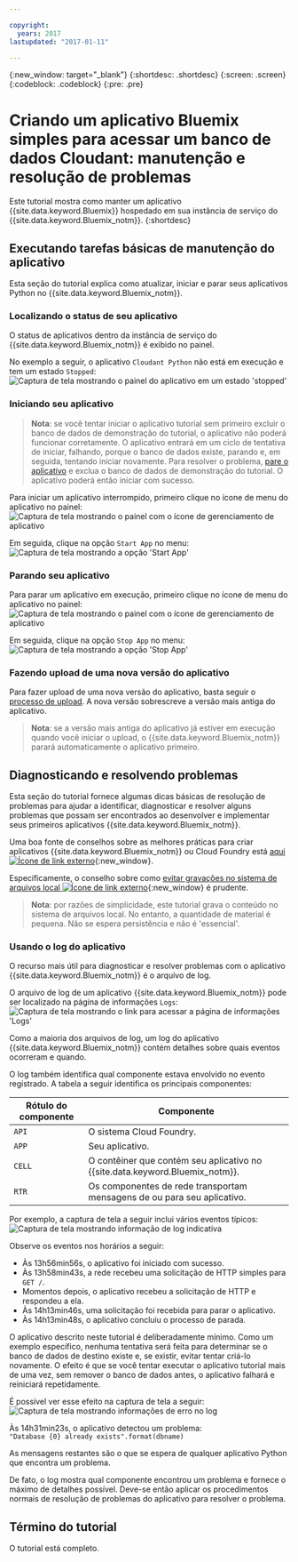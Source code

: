 ```yaml
---

copyright:
  years: 2017
lastupdated: "2017-01-11"

---
```


{:new_window: target="_blank"}
{:shortdesc: .shortdesc}
{:screen: .screen}
{:codeblock: .codeblock}
{:pre: .pre}

<!-- Acrolinx: 2017-01-11 -->

# Criando um aplicativo Bluemix simples para acessar um banco de dados Cloudant: manutenção e resolução de problemas

Este tutorial mostra como manter um
aplicativo {{site.data.keyword.Bluemix}}
hospedado em sua instância de serviço do {{site.data.keyword.Bluemix_notm}}.
{:shortdesc}

<div id="maintenance"></div>

## Executando tarefas básicas de manutenção do aplicativo

Esta seção do tutorial explica como atualizar,
iniciar
e parar
seus aplicativos Python no {{site.data.keyword.Bluemix_notm}}.

### Localizando o status de seu aplicativo

O status de aplicativos dentro da
instância de serviço do {{site.data.keyword.Bluemix_notm}} é exibido no painel.

No exemplo a seguir,
o aplicativo `Cloudant Python` não está em execução
e tem um estado `Stopped`:<br/>
![Captura de tela mostrando o painel do aplicativo em um estado 'stopped'](images/img0037.png)

### Iniciando seu aplicativo

>   **Nota**: se você tentar iniciar o aplicativo tutorial
sem primeiro excluir o banco de dados de demonstração do tutorial,
o aplicativo não poderá funcionar corretamente.
O aplicativo entrará em um ciclo de tentativa de iniciar,
falhando, porque o banco de dados existe,
parando e,
em seguida, tentando iniciar novamente.
Para resolver o problema,
[pare o aplicativo](#stopping-your-application)
e exclua o banco de dados de demonstração do tutorial.
O aplicativo poderá então iniciar com sucesso.

Para iniciar um aplicativo interrompido,
primeiro clique no ícone de menu do aplicativo no painel:<br/>
![Captura de tela mostrando o painel com o ícone de gerenciamento de aplicativo](images/img0038.png)

Em seguida,
clique na opção `Start App` no menu:<br/>
![Captura de tela mostrando a opção 'Start App'](images/img0039.png)

### Parando seu aplicativo

Para parar um aplicativo em execução,
primeiro clique no ícone de menu do aplicativo no painel:<br/>
![Captura de tela mostrando o painel com o ícone de gerenciamento de aplicativo](images/img0040.png)

Em seguida,
clique na opção `Stop App` no menu:<br/>
![Captura de tela mostrando a opção 'Stop App'](images/img0041.png)

<div id="troubleshooting"></div>

### Fazendo upload de uma nova versão do aplicativo

Para fazer upload de uma nova versão do aplicativo,
basta seguir o [processo de upload](create_bmxapp_upload.html).
A nova versão sobrescreve a versão mais antiga do aplicativo.

>   **Nota**: se a versão mais antiga do aplicativo já estiver em execução quando você iniciar o upload,
    o {{site.data.keyword.Bluemix_notm}} parará automaticamente o aplicativo primeiro.

## Diagnosticando e resolvendo problemas

Esta seção do tutorial fornece algumas dicas básicas de resolução de problemas para ajudar
a identificar,
diagnosticar
e resolver alguns problemas que possam ser encontrados ao desenvolver e implementar
seus primeiros aplicativos {{site.data.keyword.Bluemix_notm}}.

Uma boa fonte de conselhos sobre as melhores práticas para criar aplicativos {{site.data.keyword.Bluemix_notm}} ou
Cloud Foundry está
[aqui ![Ícone de link externo](../images/launch-glyph.svg "Ícone de link externo")](https://docs.cloudfoundry.org/devguide/deploy-apps/prepare-to-deploy.html){:new_window}.

Especificamente,
o conselho sobre como
[evitar gravações no sistema de arquivos local ![Ícone de link externo](../images/launch-glyph.svg "Ícone de link externo")](https://docs.cloudfoundry.org/devguide/deploy-apps/prepare-to-deploy.html#filesystem){:new_window}
é prudente.

>   **Nota**: por razões de simplicidade,
este tutorial grava o conteúdo no sistema de arquivos local.
No entanto,
a quantidade de material é pequena.
Não se espera persistência
e não é 'essencial'.

### Usando o log do aplicativo

O recurso mais útil para diagnosticar e resolver problemas com o
aplicativo {{site.data.keyword.Bluemix_notm}} é o arquivo de log.

O arquivo de log de um aplicativo {{site.data.keyword.Bluemix_notm}} pode ser localizado na página de informações `Logs`:<br/>
![Captura de tela mostrando o link para acessar a página de informações 'Logs'](images/img0042.png)

Como a maioria dos arquivos de log,
um log do aplicativo {{site.data.keyword.Bluemix_notm}} contém detalhes sobre quais eventos ocorreram
e quando.

O log também identifica qual componente estava envolvido no evento registrado.
A tabela a seguir identifica os principais componentes:

Rótulo do componente | Componente
----------------|----------
`API`           | O sistema Cloud Foundry.
`APP`           | Seu aplicativo.
`CELL`          | O contêiner que contém seu aplicativo no {{site.data.keyword.Bluemix_notm}}.
`RTR`           | Os componentes de rede transportam mensagens de ou para seu aplicativo.

Por exemplo,
a captura de tela a seguir inclui vários eventos típicos:<br/>
![Captura de tela mostrando informação de log indicativa](images/img0043.png)

Observe os eventos nos horários a seguir:

-   Às 13h56min56s, o aplicativo foi iniciado com sucesso.
-   Às 13h58min43s, a rede recebeu uma solicitação de HTTP simples para `GET /`.
-   Momentos depois, o aplicativo recebeu a solicitação de HTTP e respondeu a ela.
-   Às 14h13min46s, uma solicitação foi recebida para parar o aplicativo.
-   Às 14h13min48s, o aplicativo concluiu o processo de parada.

O aplicativo descrito neste tutorial é deliberadamente mínimo.
Como um exemplo específico,
nenhuma tentativa será feita para determinar se o banco de dados de destino existe
e,
se existir,
evitar tentar criá-lo novamente.
O efeito é que se você tentar executar o aplicativo tutorial mais de uma vez,
sem remover o banco de dados antes,
o aplicativo falhará e reiniciará repetidamente.

É possível ver esse efeito na captura de tela a seguir:<br/>
![Captura de tela mostrando informações de erro no log](images/img0044.png)

Às 14h31min23s,
o aplicativo detectou um problema:<br/>
`"Database {0} already exists".format(dbname)`

As mensagens restantes são o que se espera de qualquer aplicativo Python que encontra um problema.

De fato,
o log mostra qual componente encontrou um problema
e fornece o máximo de detalhes possível.
Deve-se então aplicar os procedimentos normais de resolução de problemas do aplicativo para resolver o problema.

## Término do tutorial

O tutorial está completo.
